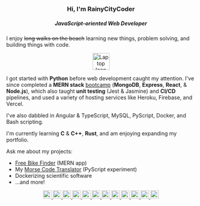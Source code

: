 <h3 align="center">Hi, I'm RainyCityCoder</h1>
<h5 align="center">JavaScript-oriented Web Developer</h3>

I enjoy ~~long walks on the beach~~ learning new things, problem solving, and building things with code. 

<div align="center" ><a href="https://www.freeiconspng.com/img/19526" title="Laptop icon from freeiconspng.com"><img src="https://www.freeiconspng.com/uploads/laptop-icon-26.png" width="45" alt="Laptop Icon" /></a> </div>

I got started with **Python** before web development caught my attention. I've since completed a **MERN stack** [bootcamp](https://www.pce.uw.edu/certificates/full-stack-development-with-javascript) (**MongoDB**, **Express**, **React**, & **Node.js**), which also taught **unit testing** (Jest & Jasmine) and **CI/CD** pipelines, and used a variety of hosting services like Heroku, Firebase, and Vercel.

I've also dabbled in Angular & TypeScript, MySQL, PyScript, Docker, and Bash scripting. 

I'm currently learning **C** & **C++**, **Rust**, and am enjoying expanding my portfolio. 

Ask me about my projects:

- [Free Bike Finder](https://freebikefinder.vercel.app/) (MERN app)
- My [Morse Code Translator](https://rainycitycoder.github.io/pyscript-MorseTranslator/) (PyScript experiment)
- Dockerizing scientific software
- ...and more!

<p align="center"> 
  <a href="https://www.gnu.org/software/bash/" target="_blank" rel="noreferrer"> <img src="https://img.shields.io/badge/GNU%20Bash-4EAA25?style=for-the-badge&logo=GNU%20Bash&logoColor=white" alt="bash" height="22"/> </a> 
  <a href="https://getbootstrap.com" target="_blank" rel="noreferrer"> <img src="https://img.shields.io/badge/Bootstrap-563D7C?style=for-the-badge&logo=bootstrap&logoColor=white" alt="bootstrap" height="22"/> </a> 
  <a href="https://www.w3schools.com/css/" target="_blank" rel="noreferrer"> <img src="https://img.shields.io/badge/CSS3-1572B6?style=for-the-badge&logo=css3&logoColor=white" alt="css3" height="22"/> </a> 
  <a href="https://expressjs.com" target="_blank" rel="noreferrer"> <img src="https://img.shields.io/badge/Express.js-404D59?style=for-the-badge" alt="express" height="22"/> </a>  
  <a href="https://git-scm.com/" target="_blank" rel="noreferrer"> <img src="https://img.shields.io/badge/Git-F05032.svg?style=for-the-badge&logo=Git&logoColor=white" alt="git" height="22"/> </a> 
  <a href="https://www.w3.org/html/" target="_blank" rel="noreferrer"> <img src="https://img.shields.io/badge/HTML5-E34F26?style=for-the-badge&logo=html5&logoColor=white" alt="html5" height="22"/> </a> 
  <a href="https://developer.mozilla.org/en-US/docs/Web/JavaScript" target="_blank" rel="noreferrer"> <img src="https://img.shields.io/badge/JavaScript-F7DF1E?style=for-the-badge&logo=javascript&logoColor=black" alt="javascript" height="22"/> </a> 
  <a href="https://www.mongodb.com/" target="_blank" rel="noreferrer"> <img src="https://img.shields.io/badge/MongoDB-4EA94B?style=for-the-badge&logo=mongodb&logoColor=white" alt="mongodb" height="22"/> </a> 
  <a href="https://nodejs.org" target="_blank" rel="noreferrer"> <img src="https://img.shields.io/badge/Node.js-43853D?style=for-the-badge&logo=node.js&logoColor=white" alt="nodejs" height="22"/> </a>  
  <a href="https://www.python.org" target="_blank" rel="noreferrer"> <img src="https://img.shields.io/badge/Python-3776AB?style=for-the-badge&logo=python&logoColor=white" alt="python" height="22"/> </a> 
  <a href="https://reactjs.org/" target="_blank" rel="noreferrer"> <img src="https://img.shields.io/badge/React-20232A?style=for-the-badge&logo=react&logoColor=61DAFB" alt="react" height="22"/> </a>  
  <a href="https://vercel.com/" target="_blank" rel="noreferrer"> <img src="https://img.shields.io/badge/Vercel-000000.svg?style=for-the-badge&logo=Vercel&logoColor=white" alt="react" height="22"/> </a> 
 </p>

<!---
RainyCityDiver/RainyCityDiver is a ✨ special ✨ repository because its `README.md` (this file) appears on your GitHub profile.
You can click the Preview link to take a look at your changes.
--->
